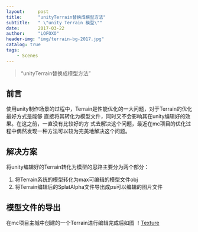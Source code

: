 ```yaml
---
layout:     post
title:      "unityTerrain替换成模型方法"
subtitle:   " \"unity Terrain 模型\""
date:       2017-03-22
author:     "LOFOXO"
header-img: "img/terrain-bg-2017.jpg"
catalog: true
tags:
    - Scenes
---
```


> “unityTerrain替换成模型方法”

前言
--
使用unity制作场景的过程中，Terrain是性能优化的一大问题，对于Terrain的优化最好方式是能够
直接将其转化为模型文件，同时又不会影响其在unity编辑好的效果。在这之前，一直没有比较好的方
式去解决这个问题，最近在mc项目的优化过程中偶然发现一种方法可以较为完美地解决这个问题。

解决方案
----

将unity编辑好的Terrain转化为模型的思路主要分为两个部分：

 1. 将Terrain系统的模型转化为max可编辑的模型文件obj
 2. 将Terrain编辑后的SplatAlpha文件导出成ps可以编辑的图片文件


模型文件的导出
--------
在mc项目主城中创建的一个Terrain进行编辑完成后如图
！[Texture](/img/post-terrain/post-terrain-01.jpg)
